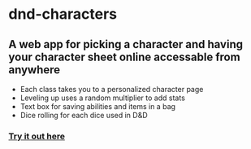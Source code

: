 # dnd-characters
## A web app for picking a character and having your character sheet online accessable from anywhere
- Each class takes you to a personalized character page
- Leveling up uses a random multiplier to add stats
- Text box for saving abilities and items in a bag
- Dice rolling for each dice used in D&D
### [Try it out here](https://tyler1836.github.io/dnd-characters/)

